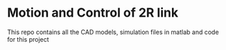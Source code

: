 # Motion and Control of 2R link
This repo contains all the CAD models, simulation files in matlab and code for this project
